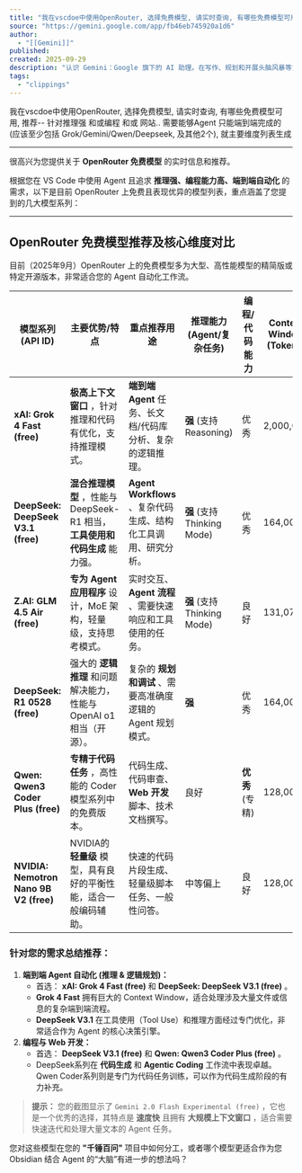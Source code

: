 ```yaml
---
title: "我在vscdoe中使用OpenRouter, 选择免费模型, 请实时查询, 有哪些免费模型可用, ..."
source: "https://gemini.google.com/app/fb46eb745920a1d6"
author:
  - "[[Gemini]]"
published:
created: 2025-09-29
description: "认识 Gemini：Google 旗下的 AI 助理。在写作、规划和开展头脑风暴等方面获得帮助。体验生成式 AI 的强大功能。"
tags:
  - "clippings"
---
```

我在vscdoe中使用OpenRouter, 选择免费模型, 请实时查询, 有哪些免费模型可用, 推荐-- 针对推理强 和或编程 和或 网站.. 需要能够Agent 只能端到端完成的 (应该至少包括 Grok/Gemini/Qwen/Deepseek, 及其他2个), 就主要维度列表生成

---

很高兴为您提供关于 **OpenRouter 免费模型** 的实时信息和推荐。

根据您在 VS Code 中使用 Agent 且追求 **推理强、编程能力高、端到端自动化** 的需求，以下是目前 OpenRouter 上免费且表现优异的模型列表，重点涵盖了您提到的几大模型系列：

---

## OpenRouter 免费模型推荐及核心维度对比

目前（2025年9月）OpenRouter 上的免费模型多为大型、高性能模型的精简版或特定开源版本，非常适合您的 Agent 自动化工作流。

| 模型系列 (API ID) | 主要优势/特点 | 重点推荐用途 | 推理能力 (Agent/复杂任务) | 编程/代码能力 | Context Window (Tokens) |
| --- | --- | --- | --- | --- | --- |
| **xAI: Grok 4 Fast (free)** | **极高上下文窗口** ，针对推理和代码有优化，支持推理模式。 | **端到端 Agent** 任务、长文档/代码库分析、复杂的逻辑推理。 | **强** (支持 Reasoning) | 优秀 | 2,000,000 |
| **DeepSeek: DeepSeek V3.1 (free)** | **混合推理模型** ，性能与 DeepSeek-R1 相当， **工具使用和代码生成** 能力强。 | **Agent Workflows** 、复杂代码生成、结构化工具调用、研究分析。 | **强** (支持 Thinking Mode) | 优秀 | 164,000 |
| **Z.AI: GLM 4.5 Air (free)** | **专为 Agent 应用程序** 设计，MoE 架构，轻量级，支持思考模式。 | 实时交互、 **Agent 流程** 、需要快速响应和工具使用的任务。 | **强** (支持 Thinking Mode) | 良好 | 131,072 |
| **DeepSeek: R1 0528 (free)** | 强大的 **逻辑推理** 和问题解决能力，性能与 OpenAI o1相当（开源）。 | 复杂的 **规划和调试** 、需要高准确度逻辑的 Agent 规划模式。 | **强** | 优秀 | 164,000 |
| **Qwen: Qwen3 Coder Plus (free)** | **专精于代码任务** ，高性能的 Coder 模型系列中的免费版本。 | 代码生成、代码审查、 **Web 开发** 脚本、技术文档撰写。 | 良好 | **优秀** (专精) | 128,000 |
| **NVIDIA: Nemotron Nano 9B V2 (free)** | NVIDIA的 **轻量级** 模型，具有良好的平衡性能，适合一般编码辅助。 | 快速的代码片段生成、轻量级脚本任务、一般性问答。 | 中等偏上 | 良好 | 128,000 |

### 针对您的需求总结推荐：

1. **端到端 Agent 自动化 (推理 & 逻辑规划)：**
	- 首选： **xAI: Grok 4 Fast (free)** 和 **DeepSeek: DeepSeek V3.1 (free)** 。
	- **Grok 4 Fast** 拥有巨大的 Context Window，适合处理涉及大量文件或信息的复杂端到端流程。
	- **DeepSeek V3.1** 在工具使用（Tool Use）和推理方面经过专门优化，非常适合作为 Agent 的核心决策引擎。
2. **编程与 Web 开发：**
	- 首选： **DeepSeek V3.1 (free)** 和 **Qwen: Qwen3 Coder Plus (free)** 。
	- DeepSeek系列在 **代码生成** 和 **Agentic Coding** 工作流中表现卓越。Qwen Coder系列则是专门为代码任务训练，可以作为代码生成阶段的有力补充。

> **提示：** 您的截图显示了 `Gemini 2.0 Flash Experimental (free)` ，它也是一个优秀的选择，其特点是 **速度快** 且拥有 **大规模上下文窗口** ，适合需要快速迭代和处理大量文本的 Agent 任务。

您对这些模型在您的 **"千锤百问"** 项目中如何分工，或者哪个模型更适合作为您 Obsidian 结合 Agent 的“大脑”有进一步的想法吗？